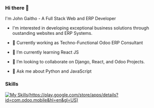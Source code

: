 ### Hi there 👋

I'm John Gaitho -  A Full Stack Web and ERP Developer 

- I'm interested in developing exceptional business solutions through oustanding websites and ERP Systems.

- 🔭 Currently working as Techno-Functional Odoo ERP Consultant
- 🌱 I’m currently learning React JS
- 👯 I’m looking to collaborate on Django, React, and Odoo Projects.
- 💬 Ask me about Python and JavaScript

### Skills

[![My Skills](https://skillicons.dev/icons?i=js,py,django,react,nextjs,postgres,jquery,html,css,tailwind,bootstrap,docker,firebase,graphql,git,nginx)(https://play.google.com/store/apps/details?id=com.odoo.mobile&hl=en&gl=US)](https://skillicons.dev)
